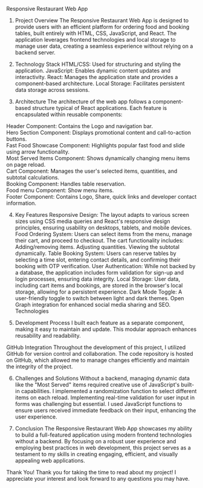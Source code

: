 
Responsive Restaurant Web App
1. Project Overview
The Responsive Restaurant Web App is designed to provide users with an efficient platform for ordering food and booking tables, built entirely with HTML, CSS, JavaScript, and React. The application leverages frontend technologies and local storage to manage user data, creating a seamless experience without relying on a backend server.

2. Technology Stack
HTML/CSS: Used for structuring and styling the application.
JavaScript: Enables dynamic content updates and interactivity.
React: Manages the application state and provides a component-based architecture.
Local Storage: Facilitates persistent data storage across sessions.

4. Architecture
The architecture of the web app follows a component-based structure typical of React applications. Each feature is encapsulated within reusable components:

Header Component: Contains the Logo and navigation bar.                                                                                   
Hero Section Component: Displays promotional content and call-to-action buttons.                                                          
Fast Food Showcase Component: Highlights popular fast food and slide using arrow functionality.                                           
Most Served Items Component: Shows dynamically changing menu items on page reload.                                                        
Cart Component: Manages the user's selected items, quantities, and subtotal calculations.                                                 
Booking Component: Handles table reservation.                                                                                             
Food menu Component: Show menu items.                                                                                                     
Footer Component: Contains Logo, Share, quick links and developer contact information.                                                    

4. Key Features
Responsive Design: The layout adapts to various screen sizes using CSS media queries and React's responsive design principles, ensuring usability on desktops, tablets, and mobile devices.
Food Ordering System: Users can select items from the menu, manage their cart, and proceed to checkout. The cart functionality includes:
Adding/removing items.
Adjusting quantities.
Viewing the subtotal dynamically.
Table Booking System: Users can reserve tables by selecting a time slot, entering contact details, and confirming their booking with OTP verification.
User Authentication: While not backed by a database, the application includes form validation for sign-up and login processes, ensuring data integrity.
Local Storage: User data, including cart items and bookings, are stored in the browser's local storage, allowing for a persistent experience.
Dark Mode Toggle: A user-friendly toggle to switch between light and dark themes.
Open Graph integration for enhanced social media sharing and SEO.
Technologies

6. Development Process
I built each feature as a separate component, making it easy to maintain and update. This modular approach enhances reusability and readability.

GitHub Integration
Throughout the development of this project, I utilized GitHub for version control and collaboration. The code repository is hosted on GitHub, which allowed me to manage changes efficiently and maintain the integrity of the project.

6. Challenges and Solutions
Without a backend, managing dynamic data like the "Most Served" items required creative use of JavaScript's built-in capabilities. I implemented a randomization function to select different items on each reload. Implementing real-time validation for user input in forms was challenging but essential. I used JavaScript functions to ensure users received immediate feedback on their input, enhancing the user experience.

7. Conclusion
The Responsive Restaurant Web App showcases my ability to build a full-featured application using modern frontend technologies without a backend. By focusing on a robust user experience and employing best practices in web development, this project serves as a testament to my skills in creating engaging, efficient, and visually appealing web applications.

Thank You!
Thank you for taking the time to read about my project! I appreciate your interest and look forward to any questions you may have.
